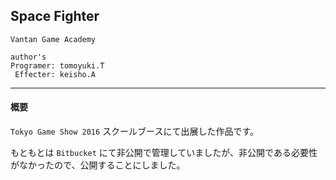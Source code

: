 
## Space Fighter

~~~
Vantan Game Academy

author's
Programer: tomoyuki.T
 Effecter: keisho.A
~~~

---
#### 概要

`Tokyo Game Show 2016` スクールブースにて出展した作品です。

もともとは `Bitbucket` にて非公開で管理していましたが、非公開である必要性がなかったので、公開することにしました。
